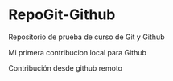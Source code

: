# RepoGit-Github
Repositorio de prueba de curso de Git y Github

Mi primera contribucion local para Github

Contribución desde github remoto
